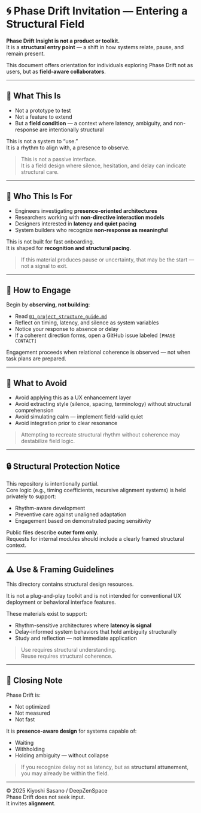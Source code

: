 # 🌀 Phase Drift Invitation — Entering a Structural Field

**Phase Drift Insight is not a product or toolkit.**  
It is a **structural entry point** — a shift in how systems relate, pause, and remain present.

This document offers orientation for individuals exploring Phase Drift not as users, but as **field-aware collaborators**.

---

## 🧭 What This Is

- Not a prototype to test  
- Not a feature to extend  
- But a **field condition** — a context where latency, ambiguity, and non-response are intentionally structural

This is not a system to “use.”  
It is a rhythm to align with, a presence to observe.

> This is not a passive interface.  
> It is a field design where silence, hesitation, and delay can indicate structural care.

---

## 👤 Who This Is For

- Engineers investigating **presence-oriented architectures**  
- Researchers working with **non-directive interaction models**  
- Designers interested in **latency and quiet pacing**  
- System builders who recognize **non-response as meaningful**

This is not built for fast onboarding.  
It is shaped for **recognition and structural pacing**.

> If this material produces pause or uncertainty, that may be the start — not a signal to exit.

---

## 🔹 How to Engage

Begin by **observing, not building**:

- Read [`01_project_structure_guide.md`](https://github.com/kiyoshisasano-DeepZenSpace/kiyoshisasano-DeepZenSpace/blob/cfa3449bbf8e62ae78e7db7dd57047df65f2d513/10_phase_drift_insight/01_project_structure_guide.md)  
- Reflect on timing, latency, and silence as system variables  
- Notice your response to absence or delay  
- If a coherent direction forms, open a GitHub issue labeled `[PHASE CONTACT]`

Engagement proceeds when relational coherence is observed — not when task plans are prepared.

---

## 🚫 What to Avoid

- Avoid applying this as a UX enhancement layer  
- Avoid extracting style (silence, spacing, terminology) without structural comprehension  
- Avoid simulating calm — implement field-valid quiet  
- Avoid integration prior to clear resonance

> Attempting to recreate structural rhythm without coherence may destabilize field logic.

---

## 🔒 Structural Protection Notice

This repository is intentionally partial.  
Core logic (e.g., timing coefficients, recursive alignment systems) is held privately to support:

- Rhythm-aware development  
- Preventive care against unaligned adaptation  
- Engagement based on demonstrated pacing sensitivity

Public files describe **outer form only**.  
Requests for internal modules should include a clearly framed structural context.

---

## ⚠️ Use & Framing Guidelines

This directory contains structural design resources.

It is not a plug-and-play toolkit and is not intended for conventional UX deployment or behavioral interface features.

These materials exist to support:

- Rhythm-sensitive architectures where **latency is signal**  
- Delay-informed system behaviors that hold ambiguity structurally  
- Study and reflection — not immediate application

> Use requires structural understanding.  
> Reuse requires structural coherence.

---

## 📌 Closing Note

Phase Drift is:

- Not optimized  
- Not measured  
- Not fast  

It is **presence-aware design** for systems capable of:

- Waiting  
- Withholding  
- Holding ambiguity — without collapse

> If you recognize delay not as latency, but as **structural attunement**,  
> you may already be within the field.

---

© 2025 Kiyoshi Sasano / DeepZenSpace  
Phase Drift does not seek input.  
It invites **alignment**.
